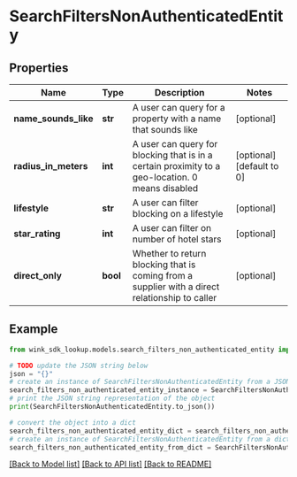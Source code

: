 # SearchFiltersNonAuthenticatedEntity


## Properties

Name | Type | Description | Notes
------------ | ------------- | ------------- | -------------
**name_sounds_like** | **str** | A user can query for a property with a name that sounds like | [optional] 
**radius_in_meters** | **int** | A user can query for blocking that is in a certain proximity to a geo-location. 0 means disabled | [optional] [default to 0]
**lifestyle** | **str** | A user can filter blocking on a lifestyle | [optional] 
**star_rating** | **int** | A user can filter on number of hotel stars | [optional] 
**direct_only** | **bool** | Whether to return blocking that is coming from a supplier with a direct relationship to caller | [optional] 

## Example

```python
from wink_sdk_lookup.models.search_filters_non_authenticated_entity import SearchFiltersNonAuthenticatedEntity

# TODO update the JSON string below
json = "{}"
# create an instance of SearchFiltersNonAuthenticatedEntity from a JSON string
search_filters_non_authenticated_entity_instance = SearchFiltersNonAuthenticatedEntity.from_json(json)
# print the JSON string representation of the object
print(SearchFiltersNonAuthenticatedEntity.to_json())

# convert the object into a dict
search_filters_non_authenticated_entity_dict = search_filters_non_authenticated_entity_instance.to_dict()
# create an instance of SearchFiltersNonAuthenticatedEntity from a dict
search_filters_non_authenticated_entity_from_dict = SearchFiltersNonAuthenticatedEntity.from_dict(search_filters_non_authenticated_entity_dict)
```
[[Back to Model list]](../README.md#documentation-for-models) [[Back to API list]](../README.md#documentation-for-api-endpoints) [[Back to README]](../README.md)


